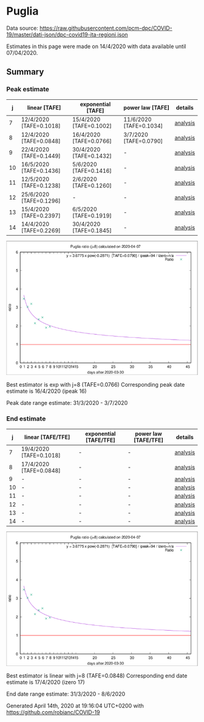 # Puglia


Data source: https://raw.githubusercontent.com/pcm-dpc/COVID-19/master/dati-json/dpc-covid19-ita-regioni.json

Estimates in this page were made on 14/4/2020 with data available until 07/04/2020.


## Summary 

### Peak estimate 
|j|linear [TAFE]|exponential [TAFE]|power law [TAFE]|details|
|---|----|-----------|---------|-------|
|7|12/4/2020 [TAFE=0.1018]|15/4/2020 [TAFE=0.1002]|11/6/2020 [TAFE=0.1034]|[analysis](COVID-19_puglia_j7_2020-04-07.md)|
|8|12/4/2020 [TAFE=0.0848]|16/4/2020 [TAFE=0.0766]|3/7/2020 [TAFE=0.0790]|[analysis](COVID-19_puglia_j8_2020-04-07.md)|
|9|22/4/2020 [TAFE=0.1449]|30/4/2020 [TAFE=0.1432]|-|[analysis](COVID-19_puglia_j9_2020-04-07.md)|
|10|16/5/2020 [TAFE=0.1436]|5/6/2020 [TAFE=0.1416]|-|[analysis](COVID-19_puglia_j10_2020-04-07.md)|
|11|12/5/2020 [TAFE=0.1238]|2/6/2020 [TAFE=0.1260]|-|[analysis](COVID-19_puglia_j11_2020-04-07.md)|
|12|25/6/2020 [TAFE=0.1296]|-|-|[analysis](COVID-19_puglia_j12_2020-04-07.md)|
|13|15/4/2020 [TAFE=0.2397]|6/5/2020 [TAFE=0.1919]|-|[analysis](COVID-19_puglia_j13_2020-04-07.md)|
|14|14/4/2020 [TAFE=0.2269]|30/4/2020 [TAFE=0.1845]|-|[analysis](COVID-19_puglia_j14_2020-04-07.md)|

![best peak estimate](COVID-19_puglia_j8_2020-04-07.png)

Best estimator is exp with j=8 (TAFE=0.0766)
Corresponding peak date estimate is 16/4/2020 (ipeak 16)


Peak date range estimate: 31/3/2020 - 3/7/2020

### End estimate 
|j|linear [TAFE/TFE]|exponential [TAFE/TFE]|power law [TAFE/TFE]|details|
|---|----|-----------|---------|-------|
|7|19/4/2020 [TAFE=0.1018]|-|-|[analysis](COVID-19_puglia_j7_2020-04-07.md)|
|8|17/4/2020 [TAFE=0.0848]|-|-|[analysis](COVID-19_puglia_j8_2020-04-07.md)|
|9|-|-|-|[analysis](COVID-19_puglia_j9_2020-04-07.md)|
|10|-|-|-|[analysis](COVID-19_puglia_j10_2020-04-07.md)|
|11|-|-|-|[analysis](COVID-19_puglia_j11_2020-04-07.md)|
|12|-|-|-|[analysis](COVID-19_puglia_j12_2020-04-07.md)|
|13|-|-|-|[analysis](COVID-19_puglia_j13_2020-04-07.md)|
|14|-|-|-|[analysis](COVID-19_puglia_j14_2020-04-07.md)|

![best zero estimate](COVID-19_puglia_j8_2020-04-07.png)

Best estimator is linear with j=8 (TAFE=0.0848)
Corresponding end date estimate is 17/4/2020 (izero 17)


End date range estimate: 31/3/2020 - 8/6/2020

Generated April 14th, 2020 at 19:16:04 UTC+0200 with https://github.com/robianc/COVID-19

